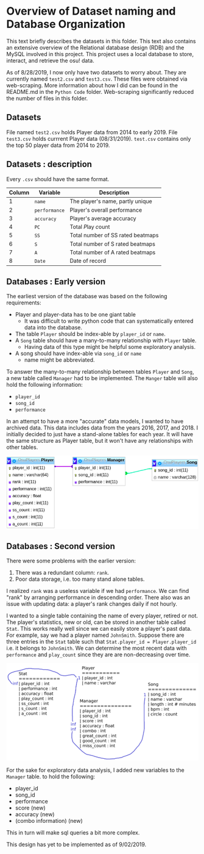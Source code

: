 # Overview of Dataset naming and Database Organization

This text briefly describes the datasets in this folder. This text also contains an extensive overview of the Relational database design (RDB) and the MySQL involved in this project. This project uses a local database to store, interact, and retrieve the osu! data. 

As of 8/28/2019, I now only have two datasets to worry about. They are currently named `test2.csv` and `test3.csv`. These files were obtained via web-scraping. More information about how I did can be found in the README.md in the `Python Code` folder. Web-scraping significantly reduced the number of files in this folder. 

## Datasets
File named `test2.csv` holds Player data from 2014 to early 2019. File `test3.csv` holds currrent Player data (08/31/2019). `test.csv` contains only the top 50 player data from 2014 to 2019. 

## Datasets : description
Every `.csv` should have the same format. 

|	Column	| Variable      | Description                       |
| ---------	|  ----------	|---------------------------------- |
|  	1	| `name`        | The player's name, partly unique  |
|  	2	| `performance` | Player's overall performance      |
|  	3	|  `accuracy`   | Player's average accuracy         |
|  	4	|	`PC`		| Total *P*lay *c*ount 			    |	
|  	5	| 	`SS` 		| Total number of SS rated beatmaps |
|  	6	| 	`S` 		| Total number of S rated beatmaps  |
|  	7	| 	`A` 		| Total number of A rated beatmaps  |
|  	8	| 	`Date` 		| Date of record					|


## Databases : Early version
The earliest version of the database was based on the following requirements:

- Player and player-data has to be one giant table
  - It was difficult to write python code that can systematically entered data into the database.
- The table `Player` should be index-able by `player_id` or `name`. 
- A `Song` table should have a many-to-many relationship with `Player` table. 
  - Having data of this type might be helpful some exploratory analysis. 
- A song should have index-able via `song_id` or `name`
  - name might be abbreviated. 

To answer the many-to-many relationship between tables `Player` and `Song`, a new table called `Manager` had to be implemented. The `Manger` table will also hold the following information:

- `player_id`
- `song_id`
- `performance`

In an attempt to have a more "accurate" data models, I wanted to have archived data. This data includes data from the years 2016, 2017, and 2018. I initially decided to just have a stand-alone tables for each year. It will have the same structure as Player table, but it won't have any relationships with other tables. 

![old_RDB_design](database_design/early_RDB_design.png)

## Databases : Second version 
There were some problems with the earlier version: 

1. There was a redundant column: `rank`. 
2. Poor data storage, i.e. too many stand alone tables. 

I realized `rank` was a useless variable if we had `performance`. We can find "rank" by arranging performance in descending order. There also was an issue with updating data: a player's rank changes daily if not hourly. 

I wanted to a single table containing the name of every player, retired or not. The player's statistics, new or old, can be stored in another table called `Stat`. This works really well since we can easily store a player's past data. For example, say we had a player named `JohnSmith`. Suppose there are three entries in the `Stat` table such that `Stat.player_id = Player.player_id` i.e. it belongs to `JohnSmith`. We can determine the most recent data with `performance` and `play_count` since they are are non-decreasing over time. 

![new_RDB_design](database_design/new_RDB_design.png)


For the sake for exploratory data analysis, I added new variables to the `Manager` table. to hold the following:
- player_id
- song_id
- performance
- score (new)
- accuracy (new)
- (combo information) (new)


This in turn will make sql queries a bit more complex.

This design has yet to be implemented as of 9/02/2019.


